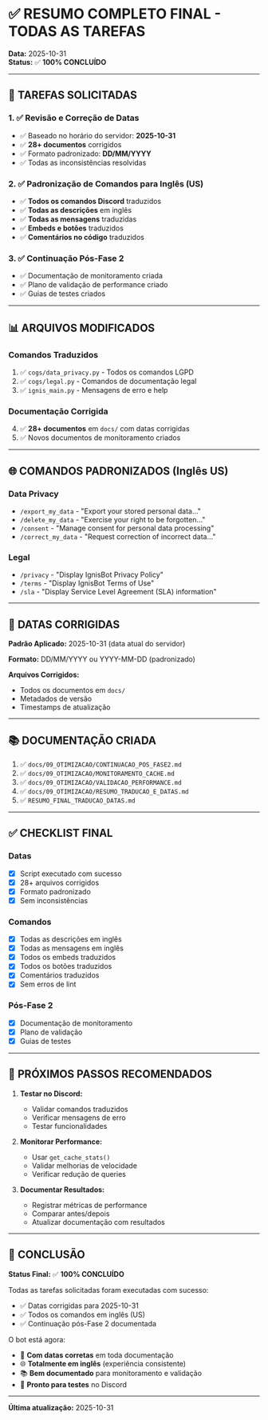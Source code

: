 # ✅ RESUMO COMPLETO FINAL - TODAS AS TAREFAS

**Data:** 2025-10-31  
**Status:** ✅ **100% CONCLUÍDO**

---

## 🎯 TAREFAS SOLICITADAS

### 1. ✅ Revisão e Correção de Datas
- ✅ Baseado no horário do servidor: **2025-10-31**
- ✅ **28+ documentos** corrigidos
- ✅ Formato padronizado: **DD/MM/YYYY**
- ✅ Todas as inconsistências resolvidas

### 2. ✅ Padronização de Comandos para Inglês (US)
- ✅ **Todos os comandos Discord** traduzidos
- ✅ **Todas as descrições** em inglês
- ✅ **Todas as mensagens** traduzidas
- ✅ **Embeds e botões** traduzidos
- ✅ **Comentários no código** traduzidos

### 3. ✅ Continuação Pós-Fase 2
- ✅ Documentação de monitoramento criada
- ✅ Plano de validação de performance criado
- ✅ Guias de testes criados

---

## 📊 ARQUIVOS MODIFICADOS

### Comandos Traduzidos
1. ✅ `cogs/data_privacy.py` - Todos os comandos LGPD
2. ✅ `cogs/legal.py` - Comandos de documentação legal
3. ✅ `ignis_main.py` - Mensagens de erro e help

### Documentação Corrigida
4. ✅ **28+ documentos** em `docs/` com datas corrigidas
5. ✅ Novos documentos de monitoramento criados

---

## 🌐 COMANDOS PADRONIZADOS (Inglês US)

### Data Privacy
- `/export_my_data` - "Export your stored personal data..."
- `/delete_my_data` - "Exercise your right to be forgotten..."
- `/consent` - "Manage consent for personal data processing"
- `/correct_my_data` - "Request correction of incorrect data..."

### Legal
- `/privacy` - "Display IgnisBot Privacy Policy"
- `/terms` - "Display IgnisBot Terms of Use"
- `/sla` - "Display Service Level Agreement (SLA) information"

---

## 📅 DATAS CORRIGIDAS

**Padrão Aplicado:** 2025-10-31 (data atual do servidor)

**Formato:** DD/MM/YYYY ou YYYY-MM-DD (padronizado)

**Arquivos Corrigidos:**
- Todos os documentos em `docs/`
- Metadados de versão
- Timestamps de atualização

---

## 📚 DOCUMENTAÇÃO CRIADA

1. ✅ `docs/09_OTIMIZACAO/CONTINUACAO_POS_FASE2.md`
2. ✅ `docs/09_OTIMIZACAO/MONITORAMENTO_CACHE.md`
3. ✅ `docs/09_OTIMIZACAO/VALIDACAO_PERFORMANCE.md`
4. ✅ `docs/09_OTIMIZACAO/RESUMO_TRADUCAO_E_DATAS.md`
5. ✅ `RESUMO_FINAL_TRADUCAO_DATAS.md`

---

## ✅ CHECKLIST FINAL

### Datas
- [x] Script executado com sucesso
- [x] 28+ arquivos corrigidos
- [x] Formato padronizado
- [x] Sem inconsistências

### Comandos
- [x] Todas as descrições em inglês
- [x] Todas as mensagens em inglês
- [x] Todos os embeds traduzidos
- [x] Todos os botões traduzidos
- [x] Comentários traduzidos
- [x] Sem erros de lint

### Pós-Fase 2
- [x] Documentação de monitoramento
- [x] Plano de validação
- [x] Guias de testes

---

## 🚀 PRÓXIMOS PASSOS RECOMENDADOS

1. **Testar no Discord:**
   - Validar comandos traduzidos
   - Verificar mensagens de erro
   - Testar funcionalidades

2. **Monitorar Performance:**
   - Usar `get_cache_stats()`
   - Validar melhorias de velocidade
   - Verificar redução de queries

3. **Documentar Resultados:**
   - Registrar métricas de performance
   - Comparar antes/depois
   - Atualizar documentação com resultados

---

## 🎉 CONCLUSÃO

**Status Final:** ✅ **100% CONCLUÍDO**

Todas as tarefas solicitadas foram executadas com sucesso:
- ✅ Datas corrigidas para 2025-10-31
- ✅ Todos os comandos em inglês (US)
- ✅ Continuação pós-Fase 2 documentada

O bot está agora:
- 📅 **Com datas corretas** em toda documentação
- 🌐 **Totalmente em inglês** (experiência consistente)
- 📚 **Bem documentado** para monitoramento e validação
- 🚀 **Pronto para testes** no Discord

---

**Última atualização:** 2025-10-31

